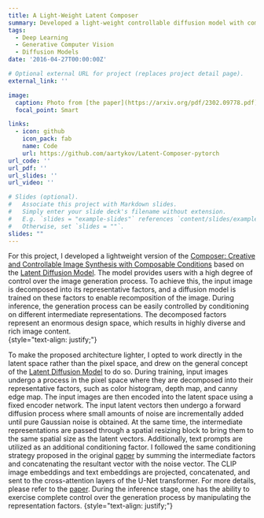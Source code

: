 ```yaml
---
title: A Light-Weight Latent Composer
summary: Developed a light-weight controllable diffusion model with composable conditions based on Latent Diffusion Model.
tags:
  - Deep Learning
  - Generative Computer Vision
  - Diffusion Models
date: '2016-04-27T00:00:00Z'

# Optional external URL for project (replaces project detail page).
external_link: ''

image:
  caption: Photo from [the paper](https://arxiv.org/pdf/2302.09778.pdf)
  focal_point: Smart

links:
  - icon: github
    icon_pack: fab
    name: Code
    url: https://github.com/aartykov/Latent-Composer-pytorch
url_code: ''
url_pdf: ''
url_slides: ''
url_video: ''

# Slides (optional).
#   Associate this project with Markdown slides.
#   Simply enter your slide deck's filename without extension.
#   E.g. `slides = "example-slides"` references `content/slides/example-slides.md`.
#   Otherwise, set `slides = ""`.
slides: ""
---
```


For this project, I developed a lightweight version of the [Composer: Creative and Controllable Image Synthesis with Composable Conditions](https://arxiv.org/pdf/2302.09778.pdf) based on the [Latent Diffusion Model](https://arxiv.org/pdf/2112.10752.pdf). The model provides users with a high degree of control over the image generation process. To achieve this, the input image is decomposed into its representative factors, and a diffusion model is trained on these factors to enable recomposition of the image. During inference, the generation process can be easily controlled by conditioning on different intermediate representations. The decomposed factors represent an enormous design space, which results in highly diverse and rich image content.  
{style="text-align: justify;"}

To make the proposed architecture lighter, I opted to work directly in the latent space rather than the pixel space, and drew on the general concept of the [Latent Diffusion Model](https://arxiv.org/pdf/2112.10752.pdf) to do so. During training, input images undergo a process in the pixel space where they are decomposed into their representative factors, such as color histogram, depth map, and canny edge map. The input images are then encoded into the latent space using a fixed encoder network. The input latent vectors then undergo a forward diffusion process where small amounts of noise are incrementally added until pure Gaussian noise is obtained. At the same time, the intermediate representations are passed through a spatial resizing block to bring them to the same spatial size as the latent vectors. Additionally, text prompts are utilized as an additional conditioning factor. I followed the same conditioning strategy proposed in the original [paper](https://arxiv.org/pdf/2302.09778.pdf) by summing the intermediate factors and concatenating the resultant vector with the noise vector. The CLIP image embeddings and text embeddings are projected, concatenated, and sent to the cross-attention layers of the U-Net transformer. For more details, please refer to the [paper](https://arxiv.org/pdf/2302.09778.pdf). During the inference stage, one has the ability to exercise complete control over the generation process by manipulating the representation factors.
{style="text-align: justify;"}
